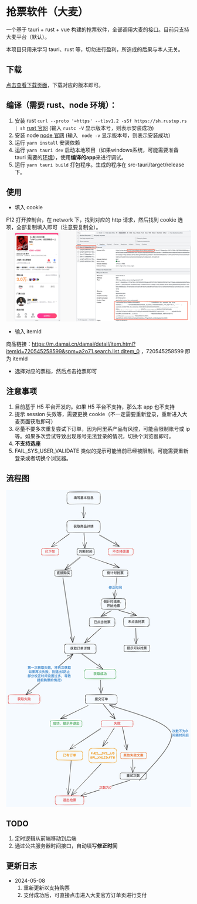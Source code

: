 # 抢票软件（大麦）

一个基于 tauri + rust + vue 构建的抢票软件，全部调用大麦的接口。目前只支持大麦平台（默认）。

本项目只用来学习 tauri、rust 等，切勿进行盈利，所造成的后果与本人无关。

## 下载

[点击查看下载页面](https://github.com/shiyutim/tickets/releases)，下载对应的版本即可。

## 编译（需要 rust、node 环境）：

1. 安装 rust `curl --proto '=https' --tlsv1.2 -sSf https://sh.rustup.rs | sh` [rust 官网](https://www.rust-lang.org/tools/install) (输入 `rustc -V` 显示版本号，则表示安装成功)
2. 安装 node [node 官网](https://nodejs.org/en) (输入 ` node -v` 显示版本号，则表示安装成功)
3. 运行 `yarn install` 安装依赖
4. 运行 `yarn tauri dev` 启动本地项目（如果windows系统，可能需要准备 tauri 需要的[环境](https://tauri.app/zh-cn/v1/guides/getting-started/prerequisites/)），使用**编译的app**来进行调试。
4. 运行 `yarn tauri build` 打包程序。生成的程序在 src-tauri/target/release 下。

## 使用

-   填入 cookie

F12 打开控制台，在 network 下，找到对应的 http 请求，然后找到 cookie 选项，全部复制填入即可（注意要复制全）。
![商品](./images/product.jpg)

-   输入 itemId

商品链接：https://m.damai.cn/damai/detail/item.html?itemId=720545258599&spm=a2o71.search.list.ditem_0 ，720545258599 即为 itemId

-   选择对应的票档，然后点击抢票即可

## 注意事项

1. 目前基于 H5 平台开发的。如果 H5 平台不支持，那么本 app 也不支持
2. 提示 session 失效等，需要更换 cookie（不一定需要重新登录，重新进入大麦页面获取即可）
3. 尽量不要多次重复尝试下订单，因为阿里系产品有风控，可能会限制账号或 ip 等。如果多次尝试导致出现账号无法登录的情况，切换个浏览器即可。
4. **不支持选座**
5. FAIL_SYS_USER_VALIDATE 类似的提示可能当前已经被限制，可能需要重新登录或者切换个浏览器。


## 流程图

![流程图](./images/tickets-process.png)

## TODO

1. 定时逻辑从前端移动到后端
2. 通过公共服务器时间接口，自动填写**修正时间**

## 更新日志
- 2024-05-08 
    1. 重新更新以支持购票
    2. 支付成功后，可直接点击进入大麦官方订单页进行支付
